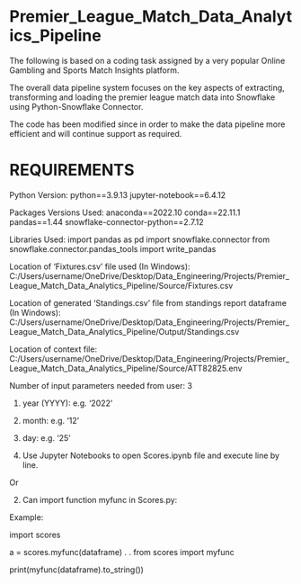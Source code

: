 # Premier_League_Match_Data_Analytics_Pipeline

The following is based on a coding task assigned by a very popular Online Gambling and Sports Match Insights platform.

The overall data pipeline system focuses on the key aspects of extracting, transforming and loading the premier league match data into Snowflake using Python-Snowflake Connector.

The code has been modified since in order to make the data pipeline more efficient and will continue support as required.

# REQUIREMENTS

Python Version:
python==3.9.13
jupyter-notebook==6.4.12

Packages Versions Used:
anaconda==2022.10
conda==22.11.1
pandas==1.44
snowflake-connector-python==2.7.12


Libraries Used:
import pandas as pd
import snowflake.connector
from snowflake.connector.pandas_tools import write_pandas


Location of ‘Fixtures.csv’ file used (In Windows):
C:/Users/username/OneDrive/Desktop/Data_Engineering/Projects/Premier_League_Match_Data_Analytics_Pipeline/Source/Fixtures.csv

Location of generated ‘Standings.csv’ file from standings report dataframe (In Windows):
C:/Users/username/OneDrive/Desktop/Data_Engineering/Projects/Premier_League_Match_Data_Analytics_Pipeline/Output/Standings.csv

Location of context file:
C:/Users/username/OneDrive/Desktop/Data_Engineering/Projects/Premier_League_Match_Data_Analytics_Pipeline/Source/ATT82825.env

Number of input parameters needed from user: 3

1) year (YYYY): e.g. ‘2022’
2) month: e.g. ‘12’
3) day: e.g. ‘25’


1) Use Jupyter Notebooks to open Scores.ipynb file and execute line by line.

Or

2) Can import function myfunc in Scores.py:

Example:

import scores

a = scores.myfunc(dataframe)
.
.
from scores import myfunc

print(myfunc(dataframe).to_string())


